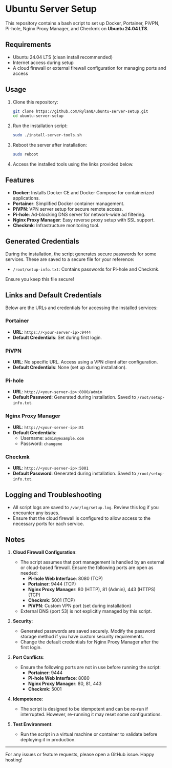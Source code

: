 # Ubuntu Server Setup

This repository contains a bash script to set up Docker, Portainer, PiVPN, Pi-hole, Nginx Proxy Manager, and Checkmk on **Ubuntu 24.04 LTS**.

## Requirements

- Ubuntu 24.04 LTS (clean install recommended)
- Internet access during setup
- A cloud firewall or external firewall configuration for managing ports and access

## Usage

1. Clone this repository:
    ```bash
    git clone https://github.com/RylanQ/ubuntu-server-setup.git
    cd ubuntu-server-setup
    ```

2. Run the installation script:
    ```bash
    sudo ./install-server-tools.sh
    ```

3. Reboot the server after installation:
    ```bash
    sudo reboot
    ```

4. Access the installed tools using the links provided below.

## Features

- **Docker**: Installs Docker CE and Docker Compose for containerized applications.
- **Portainer**: Simplified Docker container management.
- **PiVPN**: VPN server setup for secure remote access.
- **Pi-hole**: Ad-blocking DNS server for network-wide ad filtering.
- **Nginx Proxy Manager**: Easy reverse proxy setup with SSL support.
- **Checkmk**: Infrastructure monitoring tool.

## Generated Credentials

During the installation, the script generates secure passwords for some services. These are saved to a secure file for your reference:
- `/root/setup-info.txt`: Contains passwords for Pi-hole and Checkmk.

Ensure you keep this file secure!

## Links and Default Credentials

Below are the URLs and credentials for accessing the installed services:

### **Portainer**
- **URL**: `https://<your-server-ip>:9444`
- **Default Credentials**: Set during first login.

### **PiVPN**
- **URL**: No specific URL. Access using a VPN client after configuration.
- **Default Credentials**: None (set up during installation).

### **Pi-hole**
- **URL**: `http://<your-server-ip>:8080/admin`
- **Default Password**: Generated during installation. Saved to `/root/setup-info.txt`.

### **Nginx Proxy Manager**
- **URL**: `http://<your-server-ip>:81`
- **Default Credentials**:
  - Username: `admin@example.com`
  - Password: `changeme`

### **Checkmk**
- **URL**: `http://<your-server-ip>:5001`
- **Default Password**: Generated during installation. Saved to `/root/setup-info.txt`.

## Logging and Troubleshooting

- All script logs are saved to `/var/log/setup.log`. Review this log if you encounter any issues.
- Ensure that the cloud firewall is configured to allow access to the necessary ports for each service.

## Notes

1. **Cloud Firewall Configuration**:
   - The script assumes that port management is handled by an external or cloud-based firewall. Ensure the following ports are open as needed:
     - **Pi-hole Web Interface**: 8080 (TCP)
     - **Portainer**: 9444 (TCP)
     - **Nginx Proxy Manager**: 80 (HTTP), 81 (Admin), 443 (HTTPS) (TCP)
     - **Checkmk**: 5001 (TCP)
     - **PiVPN**: Custom VPN port (set during installation)
   - External DNS (port 53) is not explicitly managed by this script.

2. **Security**:
   - Generated passwords are saved securely. Modify the password storage method if you have custom security requirements.
   - Change the default credentials for Nginx Proxy Manager after the first login.

3. **Port Conflicts**:
   - Ensure the following ports are not in use before running the script:
     - **Portainer**: 9444
     - **Pi-hole Web Interface**: 8080
     - **Nginx Proxy Manager**: 80, 81, 443
     - **Checkmk**: 5001

4. **Idempotence**:
   - The script is designed to be idempotent and can be re-run if interrupted. However, re-running it may reset some configurations.

5. **Test Environment**:
   - Run the script in a virtual machine or container to validate before deploying it in production.

---

For any issues or feature requests, please open a GitHub issue. Happy hosting!
